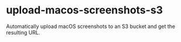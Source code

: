 # upload-macos-screenshots-s3
Automatically upload macOS screenshots to an S3 bucket and get the resulting URL.
